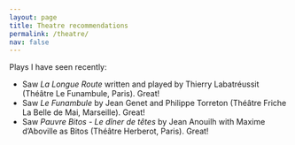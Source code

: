 ```yaml
---
layout: page
title: Theatre recommendations
permalink: /theatre/
nav: false
---
```


Plays I have seen recently:

- Saw _La Longue Route_ written and played by Thierry Labatréussit (Théâtre Le Funambule, Paris). Great!
- Saw _Le Funambule_ by Jean Genet and Philippe Torreton (Théâtre Friche La Belle de Mai, Marseille). Great!
- Saw _Pauvre Bitos - Le dîner de têtes_ by Jean Anouilh with Maxime d’Aboville as Bitos (Théâtre Herberot, Paris). Great!

